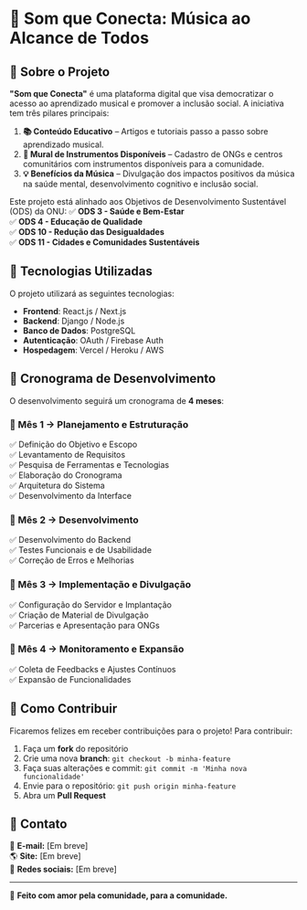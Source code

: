 # 🎵 Som que Conecta: Música ao Alcance de Todos

## 📖 Sobre o Projeto
**"Som que Conecta"** é uma plataforma digital que visa democratizar o acesso ao aprendizado musical e promover a inclusão social. A iniciativa tem três pilares principais:

1. **📚 Conteúdo Educativo** – Artigos e tutoriais passo a passo sobre aprendizado musical.
2. **🎸 Mural de Instrumentos Disponíveis** – Cadastro de ONGs e centros comunitários com instrumentos disponíveis para a comunidade.
3. **💡 Benefícios da Música** – Divulgação dos impactos positivos da música na saúde mental, desenvolvimento cognitivo e inclusão social.

Este projeto está alinhado aos Objetivos de Desenvolvimento Sustentável (ODS) da ONU:
✅ **ODS 3 - Saúde e Bem-Estar**  
✅ **ODS 4 - Educação de Qualidade**  
✅ **ODS 10 - Redução das Desigualdades**  
✅ **ODS 11 - Cidades e Comunidades Sustentáveis**  

## 🚀 Tecnologias Utilizadas
O projeto utilizará as seguintes tecnologias:
- **Frontend**: React.js / Next.js
- **Backend**: Django / Node.js
- **Banco de Dados**: PostgreSQL
- **Autenticação**: OAuth / Firebase Auth
- **Hospedagem**: Vercel / Heroku / AWS

## 📅 Cronograma de Desenvolvimento
O desenvolvimento seguirá um cronograma de **4 meses**:
### 🔹 Mês 1 → Planejamento e Estruturação
✅ Definição do Objetivo e Escopo  
✅ Levantamento de Requisitos  
✅ Pesquisa de Ferramentas e Tecnologias  
✅ Elaboração do Cronograma  
✅ Arquitetura do Sistema  
✅ Desenvolvimento da Interface  

### 🔹 Mês 2 → Desenvolvimento
✅ Desenvolvimento do Backend  
✅ Testes Funcionais e de Usabilidade  
✅ Correção de Erros e Melhorias  

### 🔹 Mês 3 → Implementação e Divulgação
✅ Configuração do Servidor e Implantação  
✅ Criação de Material de Divulgação  
✅ Parcerias e Apresentação para ONGs  

### 🔹 Mês 4 → Monitoramento e Expansão
✅ Coleta de Feedbacks e Ajustes Contínuos  
✅ Expansão de Funcionalidades  

## 🔧 Como Contribuir
Ficaremos felizes em receber contribuições para o projeto! Para contribuir:
1. Faça um **fork** do repositório
2. Crie uma nova **branch**: `git checkout -b minha-feature`
3. Faça suas alterações e commit: `git commit -m 'Minha nova funcionalidade'`
4. Envie para o repositório: `git push origin minha-feature`
5. Abra um **Pull Request**

## 📩 Contato
📧 **E-mail:** [Em breve]  
🌎 **Site:** [Em breve]  
📱 **Redes sociais:** [Em breve]  

---

💙 **Feito com amor pela comunidade, para a comunidade.**

